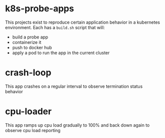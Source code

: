 # k8s-probe-apps

This projects exist to reproduce certain application behavior in a kubernetes environment. Each has a `build.sh` script
that will:
- build a probe app
- containerize it
- push to docker hub
- apply a pod to run the app in the current cluster

# crash-loop

This app crashes on a regular interval to observe termination status behavior

# cpu-loader

This app ramps up cpu load gradually to 100% and back down again to observe cpu load reporting
